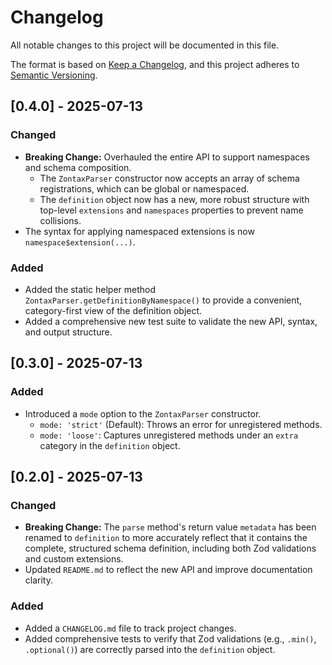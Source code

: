 # Changelog

All notable changes to this project will be documented in this file.

The format is based on [Keep a Changelog](https://keepachangelog.com/en/1.0.0/),
and this project adheres to [Semantic Versioning](https://semver.org/spec/v2.0.0.html).

## [0.4.0] - 2025-07-13

### Changed

- **Breaking Change:** Overhauled the entire API to support namespaces and schema composition.
  - The `ZontaxParser` constructor now accepts an array of schema registrations, which can be global or namespaced.
  - The `definition` object now has a new, more robust structure with top-level `extensions` and `namespaces` properties to prevent name collisions.
- The syntax for applying namespaced extensions is now `namespace$extension(...)`.

### Added

- Added the static helper method `ZontaxParser.getDefinitionByNamespace()` to provide a convenient, category-first view of the definition object.
- Added a comprehensive new test suite to validate the new API, syntax, and output structure.

## [0.3.0] - 2025-07-13

### Added

- Introduced a `mode` option to the `ZontaxParser` constructor.
  - `mode: 'strict'` (Default): Throws an error for unregistered methods.
  - `mode: 'loose'`: Captures unregistered methods under an `extra` category in the `definition` object.

## [0.2.0] - 2025-07-13

### Changed

- **Breaking Change:** The `parse` method's return value `metadata` has been renamed to `definition` to more accurately reflect that it contains the complete, structured schema definition, including both Zod validations and custom extensions.
- Updated `README.md` to reflect the new API and improve documentation clarity.

### Added

- Added a `CHANGELOG.md` file to track project changes.
- Added comprehensive tests to verify that Zod validations (e.g., `.min()`, `.optional()`) are correctly parsed into the `definition` object.
